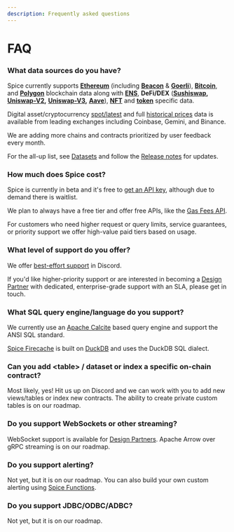 ```yaml
---
description: Frequently asked questions
---
```


# FAQ

### What data sources do you have?

Spice currently supports [**Ethereum**](../reference/sql-query-tables/) (including [**Beacon**](../reference/sql-query-tables/goerli/beacon-chain-tables/) & [**Goerli**](../reference/sql-query-tables/goerli/)), [**Bitcoin**](../reference/sql-query-tables/bitcoin/), and [**Polygon**](../reference/sql-query-tables/polygon/) blockchain data along with [**ENS**](../reference/sql-query-tables/ethereum/token-tables-1/), **DeFi/DEX** ([**Sushiswap**](../reference/sql-query-tables/ethereum/sushiswap-tables/)**,** [**Uniswap-V2**](../reference/sql-query-tables/ethereum/uniswap-v2-tables/)**,** [**Uniswap-V3**](../reference/sql-query-tables/ethereum/uniswap-v2-tables/)**,** [**Aave**](../reference/sql-query-tables/ethereum/aave-v2-tables/)), [**NFT**](broken-reference/) and [**token**](../reference/sql-query-tables/ethereum/token-tables/) specific data.

Digital asset/cryptocurrency [spot/latest](broken-reference/) and full [historical prices](broken-reference/) data is available from leading exchanges including Coinbase, Gemini, and Binance.

We are adding more chains and contracts prioritized by user feedback every month.

For the all-up list, see [Datasets](datasets.md) and follow the [Release notes](../reference/release-notes.md) for updates.

### How much does Spice cost?

Spice is currently in beta and it's free to [get an API key](https://spice.ai), although due to demand there is waitlist.

We plan to always have a free tier and offer free APIs, like the [Gas Fees API](../api/ethereum/gas-fees.md).

For customers who need higher request or query limits, service guarantees, or priority support we offer high-value paid tiers based on usage.

### What level of support do you offer?

We offer [best-effort support](https://github.com/spicehq/cloud-docs/blob/trunk/broken-reference/README.md) in Discord.

If you'd like higher-priority support or are interested in becoming a [Design Partner](https://www.craft.do/s/bgJFtYzSZwuFXD) with dedicated, enterprise-grade support with an SLA, please get in touch.

### What SQL query engine/language do you support?

We currently use an [Apache Calcite](https://calcite.apache.org/) based query engine and support the ANSI SQL standard.

[Spice Firecache](../reference/specifications/dataset-and-view-yaml-specification/firecache.md) is built on [DuckDB](https://duckdb.org/) and uses the DuckDB SQL dialect.

### Can you add \<table> / dataset or index a specific on-chain contract?

Most likely, yes! Hit us up on Discord and we can work with you to add new views/tables or index new contracts. The ability to create private custom tables is on our roadmap.

### Do you support WebSockets or other streaming?

WebSocket support is available for [Design Partners](https://www.craft.do/s/bgJFtYzSZwuFXD). Apache Arrow over gRPC streaming is on our roadmap.

### Do you support alerting?

Not yet, but it is on our roadmap. You can also build your own custom alerting using [Spice Functions](../building-blocks/spice-functions/).

### Do you support JDBC/ODBC/ADBC?

Not yet, but it is on our roadmap.
